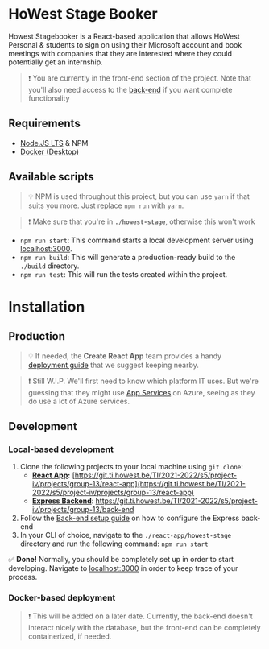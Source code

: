 # HoWest Stage Booker

Howest Stagebooker is a React-based application that allows HoWest Personal & students to sign on using their Microsoft account and book meetings with companies that they are interested where they could potentially get an internship.

> :exclamation: You are currently in the front-end section of the project. Note that you'll also need access to the [back-end](https://git.ti.howest.be/TI/2021-2022/s5/project-iv/projects/group-13/back-end) if you want complete functionality

## Requirements
- [Node.JS LTS](https://nodejs.org/en/download/) & NPM
- [Docker (Desktop)](https://www.docker.com/get-started)
## Available scripts
> :bulb: NPM is used throughout this project, but you can use `yarn` if that suits you more. Just replace `npm run` with `yarn`.

> :exclamation: Make sure that you're in **`./howest-stage`**, otherwise this won't work

- `npm run start`: This command starts a local development server using [localhost:3000](http://localhost:3000).
- `npm run build`: This will generate a production-ready build to the `./build` directory.
- `npm run test`: This will run the tests created within the project.

# Installation
## Production
> :bulb: If needed, the **Create React App** team provides a handy [deployment guide](https://facebook.github.io/create-react-app/docs/deployment) that we suggest keeping nearby.

> :exclamation: Still W.I.P. We'll first need to know which platform IT uses. But we're guessing that they might use [App Services](https://azure.microsoft.com/en-us/services/app-service/) on Azure, seeing as they do use a lot of Azure services.

## Development
### Local-based development
1. Clone the following projects to your local machine using `git clone`:
   - **[React App](https://git.ti.howest.be/TI/2021-2022/s5/project-iv/projects/group-13/react-app):** [https://git.ti.howest.be/TI/2021-2022/s5/project-iv/projects/group-13/react-app](https://git.ti.howest.be/TI/2021-2022/s5/project-iv/projects/group-13/react-app)
   - **[Express Backend](https://git.ti.howest.be/TI/2021-2022/s5/project-iv/projects/group-13/back-end)**: https://git.ti.howest.be/TI/2021-2022/s5/project-iv/projects/group-13/back-end
2. Follow the [Back-end setup guide](https://git.ti.howest.be/TI/2021-2022/s5/project-iv/projects/group-13/back-end/-/blob/master/README.md#Installation) on how to configure the Express back-end
3. In your CLI of choice, navigate to the `./react-app/howest-stage` directory and run the following command: `npm run start`

:white_check_mark: **Done!** Normally, you should be completely set up in order to start developing. Navigate to [localhost:3000](http://localhost:3000) in order to keep trace of your process.

### Docker-based deployment

> :exclamation: This will be added on a later date. Currently, the back-end doesn't interact nicely with the database, but the front-end can be completely containerized, if needed.

